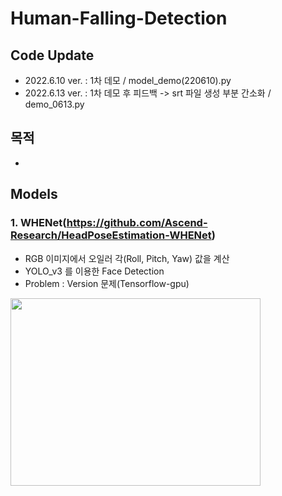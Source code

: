 # Human-Falling-Detection

## Code Update
- 2022.6.10 ver. : 1차 데모 / model_demo(220610).py
- 2022.6.13 ver. : 1차 데모 후 피드백 -> srt 파일 생성 부분 간소화 / demo_0613.py

## 목적
- 

## Models

### 1. WHENet(https://github.com/Ascend-Research/HeadPoseEstimation-WHENet)
- RGB 이미지에서 오일러 각(Roll, Pitch, Yaw) 값을 계산
- YOLO_v3 를 이용한 Face Detection
- Problem : Version 문제(Tensorflow-gpu)

<img src="https://user-images.githubusercontent.com/62232217/148342110-e2c43c5e-8cb7-4244-b8ca-b97141dce0df.gif"  width="400" height="300"/>
